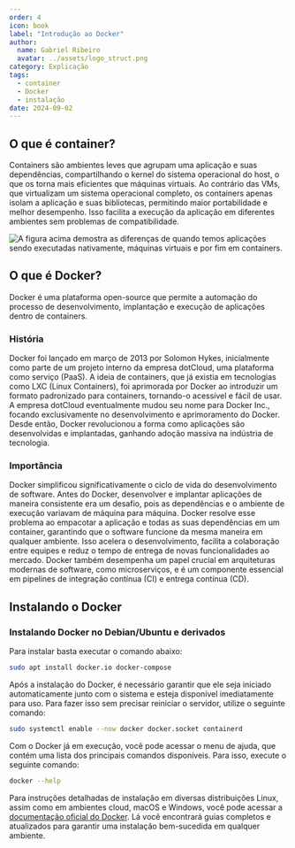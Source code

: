 ```yaml
---
order: 4
icon: book
label: "Introdução ao Docker"
author:
  name: Gabriel Ribeiro
  avatar: ../assets/logo_struct.png
category: Explicação
tags:
  - container
  - Docker
  - instalação
date: 2024-09-02
---
```


## O que é container?

Containers são ambientes leves que agrupam uma aplicação e suas dependências, compartilhando o kernel do sistema operacional do host, o que os torna mais eficientes que máquinas virtuais. Ao contrário das VMs, que virtualizam um sistema operacional completo, os containers apenas isolam a aplicação e suas bibliotecas, permitindo maior portabilidade e melhor desempenho. Isso facilita a execução da aplicação em diferentes ambientes sem problemas de compatibilidade.

![A figura acima demostra as diferenças de quando temos aplicações sendo executadas nativamente, máquinas virtuais e por fim em containers.](/assets/projetos/container.png)

## O que é Docker?

Docker é uma plataforma open-source que permite a automação do processo de desenvolvimento, implantação e execução de aplicações dentro de containers.

### História

Docker foi lançado em março de 2013 por Solomon Hykes, inicialmente como parte de um projeto interno da empresa dotCloud, uma plataforma como serviço (PaaS). A ideia de containers, que já existia em tecnologias como LXC (Linux Containers), foi aprimorada por Docker ao introduzir um formato padronizado para containers, tornando-o acessível e fácil de usar. A empresa dotCloud eventualmente mudou seu nome para Docker Inc., focando exclusivamente no desenvolvimento e aprimoramento do Docker. Desde então, Docker revolucionou a forma como aplicações são desenvolvidas e implantadas, ganhando adoção massiva na indústria de tecnologia.

### Importância

Docker simplificou significativamente o ciclo de vida do desenvolvimento de software. Antes do Docker, desenvolver e implantar aplicações de maneira consistente era um desafio, pois as dependências e o ambiente de execução variavam de máquina para máquina. Docker resolve esse problema ao empacotar a aplicação e todas as suas dependências em um container, garantindo que o software funcione da mesma maneira em qualquer ambiente. Isso acelera o desenvolvimento, facilita a colaboração entre equipes e reduz o tempo de entrega de novas funcionalidades ao mercado. Docker também desempenha um papel crucial em arquiteturas modernas de software, como microserviços, e é um componente essencial em pipelines de integração contínua (CI) e entrega contínua (CD).

## Instalando o Docker

### Instalando Docker no Debian/Ubuntu e derivados

Para instalar basta executar o comando abaixo:

```bash
sudo apt install docker.io docker-compose
```

Após a instalação do Docker, é necessário garantir que ele seja iniciado automaticamente junto com o sistema e esteja disponível imediatamente para uso. Para fazer isso sem precisar reiniciar o servidor, utilize o seguinte comando:

```bash
sudo systemctl enable --now docker docker.socket containerd
```

Com o Docker já em execução, você pode acessar o menu de ajuda, que contém uma lista dos principais comandos disponíveis. Para isso, execute o seguinte comando:

```bash
docker --help
```

Para instruções detalhadas de instalação em diversas distribuições Linux, assim como em ambientes cloud, macOS e Windows, você pode acessar a [documentação oficial do Docker](https://docs.docker.com/engine/install/). Lá você encontrará guias completos e atualizados para garantir uma instalação bem-sucedida em qualquer ambiente.
